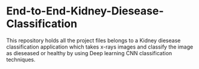 # End-to-End-Kidney-Diesease-Classification
This repository holds all the project files belongs to a Kidney diesease classification application which takes x-rays images and classify the image as dieseased or healthy by using Deep learning CNN classification techniques.
